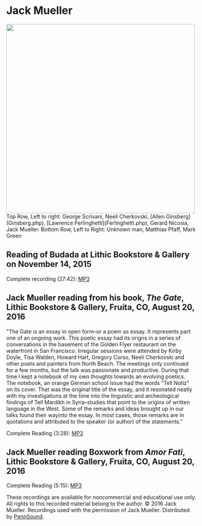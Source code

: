 Jack Mueller
============

<img src="https://media.sas.upenn.edu/pennsound/authors/Mueller/Jack_Mueller.jpg" width="500" />  
Top Row, Left to right: George Scrivani, Neeli Cherkovski, [Allen Ginsberg](Ginsberg.php), [Lawrence Ferlinghetti](Ferlinghetti.php),  
Gerard Nicosia, Jack Mueller. Bottom Row, Left to Right: Unknown man, Matthias Pfaff, Mark Green

  

Reading of <span class="title">Budada</span> at Lithic Bookstore & Gallery on November 14, 2015
-----------------------------------------------------------------------------------------------

Complete recording (27:42): [MP3](https://media.sas.upenn.edu/pennsound/authors/Mueller/Budada%20by%20Jack%20Mueller%2011-14-15%20at%20Lithic%20Bookstore%20%20Gallery.mp3)


Jack Mueller reading from his book, *The Gate*, Lithic Bookstore & Gallery, Fruita, CO, August 20, 2016
-------------------------------------------------------------------------------------------------------

"The Gate is an essay in open form–or a poem as essay. It represents part one of an ongoing work. This poetic essay had its origns in a series of conversations in the basement of the Golden Flyer restaurant on the waterfront in San Francisco. Irregular sessions were attended by Kirby Doyle, Tisa Walden, Howard Hart, Gregory Corso, Neeli Cherkovski and other poets and painters from North Beach. The meetings only continued for a few months, but the talk was passionate and productive. During that time I kept a notebook of my own thoughts towards an evolving poetics. The notebook, an orange German school issue had the words “Tell Notiz” on its cover. That was the original title of the essay, and it resonated neatly with my investigations at the time into the linguistic and archeological findings of Tell Mardikh in Syria–studies that point to the origins of written language in the West. Some of the remarks and ideas brought up in our talks found their wayinto the essay. In most cases, those remarks are in quotations and attributed to the speaker (or author) of the statements."

Complete Reading (3:28): [MP3](https://media.sas.upenn.edu/pennsound/authors/Mueller/Jack-Mueller-reading-from-The-Gate-8-20-2016.L.mp3)

Jack Mueller reading Boxwork from *Amor Fati*, Lithic Bookstore & Gallery, Fruita, CO, August 20, 2016
------------------------------------------------------------------------------------------------------

Complete Reading (5:15): [MP3](https://media.sas.upenn.edu/pennsound/authors/Mueller/Jack-Mueller-reads-Boxwork-8-20-16.L.mp3)

  

These recordings are available for noncommercial and educational use only. All rights
to this recorded material belong to the author. © 2016 Jack Mueller. Recordings used
with the permission of Jack Mueller. Distributed by
[PennSound](http://www.writing.upenn.edu/pennsound/index.html).
